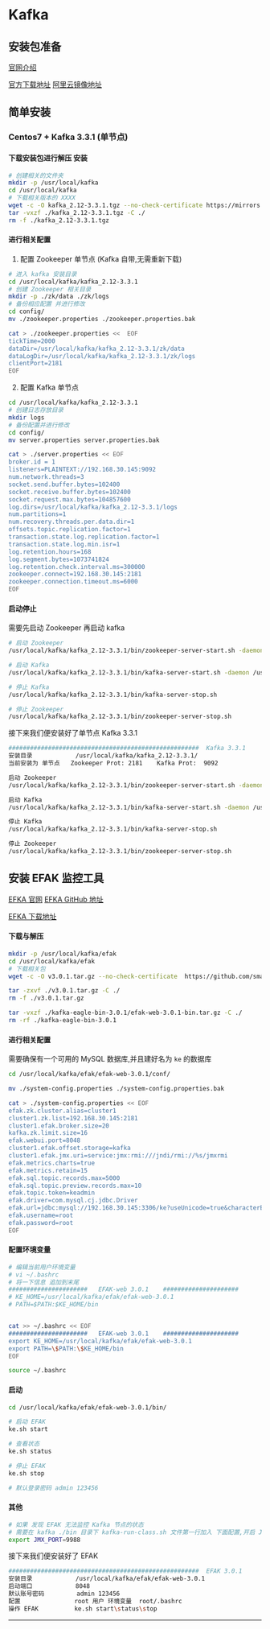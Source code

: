 # Kafka



## 安装包准备

[官网介绍][官网介绍]

[官方下载地址][官方下载地址] [阿里云镜像地址][阿里云镜像地址]

## 简单安装



### Centos7 + Kafka 3.3.1 (单节点)

#### 下载安装包进行解压 安装

```sh
# 创建相关的文件夹
mkdir -p /usr/local/kafka
cd /usr/local/kafka
# 下载相关版本的 XXXX
wget -c -O kafka_2.12-3.3.1.tgz --no-check-certificate https://mirrors.aliyun.com/apache/kafka/3.3.1/kafka_2.12-3.3.1.tgz
tar -vxzf ./kafka_2.12-3.3.1.tgz -C ./
rm -f ./kafka_2.12-3.3.1.tgz
```



#### 进行相关配置

1.  配置 Zookeeper 单节点 (Kafka 自带,无需重新下载)

```sh
# 进入 kafka 安装目录
cd /usr/local/kafka/kafka_2.12-3.3.1
# 创建 Zookeeper 相关目录
mkdir -p ./zk/data ./zk/logs
# 备份相应配置 并进行修改
cd config/
mv ./zookeeper.properties ./zookeeper.properties.bak

cat > ./zookeeper.properties <<  EOF
tickTime=2000
dataDir=/usr/local/kafka/kafka_2.12-3.3.1/zk/data
dataLogDir=/usr/local/kafka/kafka_2.12-3.3.1/zk/logs
clientPort=2181
EOF
```

2.  配置 Kafka 单节点

```sh
cd /usr/local/kafka/kafka_2.12-3.3.1
# 创建日志存放目录
mkdir logs
# 备份配置并进行修改
cd config/
mv server.properties server.properties.bak

cat > ./server.properties << EOF
broker.id = 1
listeners=PLAINTEXT://192.168.30.145:9092
num.network.threads=3
socket.send.buffer.bytes=102400
socket.receive.buffer.bytes=102400
socket.request.max.bytes=104857600
log.dirs=/usr/local/kafka/kafka_2.12-3.3.1/logs
num.partitions=1
num.recovery.threads.per.data.dir=1
offsets.topic.replication.factor=1
transaction.state.log.replication.factor=1
transaction.state.log.min.isr=1
log.retention.hours=168
log.segment.bytes=1073741824
log.retention.check.interval.ms=300000
zookeeper.connect=192.168.30.145:2181
zookeeper.connection.timeout.ms=6000
EOF

```



#### 启动停止

需要先启动 Zookeeper 再启动 kafka

```sh
# 启动 Zookeeper
/usr/local/kafka/kafka_2.12-3.3.1/bin/zookeeper-server-start.sh -daemon /usr/local/kafka/kafka_2.12-3.3.1/config/zookeeper.properties

# 启动 Kafka
/usr/local/kafka/kafka_2.12-3.3.1/bin/kafka-server-start.sh -daemon /usr/local/kafka/kafka_2.12-3.3.1/config/server.properties

# 停止 Kafka
/usr/local/kafka/kafka_2.12-3.3.1/bin/kafka-server-stop.sh

# 停止 Zookeeper
/usr/local/kafka/kafka_2.12-3.3.1/bin/zookeeper-server-stop.sh

```



接下来我们便安装好了单节点 Kafka 3.3.1

```sh
#####################################################  Kafka 3.3.1
安装目录 			/usr/local/kafka/kafka_2.12-3.3.1/
当前安装为 单节点   Zookeeper Prot: 2181    Kafka Prot:  9092

启动 Zookeeper
/usr/local/kafka/kafka_2.12-3.3.1/bin/zookeeper-server-start.sh -daemon /usr/local/kafka/kafka_2.12-3.3.1/config/zookeeper.properties

启动 Kafka
/usr/local/kafka/kafka_2.12-3.3.1/bin/kafka-server-start.sh -daemon /usr/local/kafka/kafka_2.12-3.3.1/config/server.properties

停止 Kafka
/usr/local/kafka/kafka_2.12-3.3.1/bin/kafka-server-stop.sh

停止 Zookeeper
/usr/local/kafka/kafka_2.12-3.3.1/bin/zookeeper-server-stop.sh
```









## 安装 EFAK   监控工具

[EFKA 官网][EFKA 官网] 			[EFKA GitHub 地址][EFKA GitHub 地址]

[EFKA 下载地址][EFKA 下载地址]



#### 下载与解压

```sh
mkdir -p /usr/local/kafka/efak
cd /usr/local/kafka/efak
# 下载相关包
wget -c -O v3.0.1.tar.gz --no-check-certificate  https://github.com/smartloli/kafka-eagle-bin/archive/v3.0.1.tar.gz

tar -zxvf ./v3.0.1.tar.gz -C ./
rm -f ./v3.0.1.tar.gz

tar -vxzf ./kafka-eagle-bin-3.0.1/efak-web-3.0.1-bin.tar.gz -C ./
rm -rf ./kafka-eagle-bin-3.0.1
```



#### 进行相关配置

需要确保有一个可用的 MySQL 数据库,并且建好名为 `ke` 的数据库

```sh
cd /usr/local/kafka/efak/efak-web-3.0.1/conf/

mv ./system-config.properties ./system-config.properties.bak

cat > ./system-config.properties << EOF
efak.zk.cluster.alias=cluster1
cluster1.zk.list=192.168.30.145:2181
cluster1.efak.broker.size=20
kafka.zk.limit.size=16
efak.webui.port=8048
cluster1.efak.offset.storage=kafka
cluster1.efak.jmx.uri=service:jmx:rmi:///jndi/rmi://%s/jmxrmi
efak.metrics.charts=true
efak.metrics.retain=15
efak.sql.topic.records.max=5000
efak.sql.topic.preview.records.max=10
efak.topic.token=keadmin
efak.driver=com.mysql.cj.jdbc.Driver
efak.url=jdbc:mysql://192.168.30.145:3306/ke?useUnicode=true&characterEncoding=UTF-8&zeroDateTimeBehavior=convertToNull
efak.username=root
efak.password=root
EOF
```



#### 配置环境变量

```sh
# 编辑当前用户环境变量
# vi ~/.bashrc
# 将一下信息 追加到末尾 
######################   EFAK-web 3.0.1    #####################
# KE_HOME=/usr/local/kafka/efak/efak-web-3.0.1
# PATH=$PATH:$KE_HOME/bin


cat >> ~/.bashrc << EOF
######################   EFAK-web 3.0.1    #####################
export KE_HOME=/usr/local/kafka/efak/efak-web-3.0.1
export PATH=\$PATH:\$KE_HOME/bin
EOF

source ~/.bashrc
```



#### 启动

```sh
cd /usr/local/kafka/efak/efak-web-3.0.1/bin/

# 启动 EFAK
ke.sh start

# 查看状态 
ke.sh status

# 停止 EFAK
ke.sh stop

# 默认登录密码 admin 123456
```



#### 其他

```sh
# 如果 发现 EFAK 无法监控 Kafka 节点的状态
# 需要在 kafka ./bin 目录下 kafka-run-class.sh 文件第一行加入 下面配置,开启 JMX 端口,并重启 Kafka
export JMX_PORT=9988
```





接下来我们便安装好了 EFAK

```sh
#####################################################  EFAK 3.0.1
安装目录 			/usr/local/kafka/efak/efak-web-3.0.1
启动端口			8048
默认账号密码		   admin 123456
配置				 root 用户 环境变量  root/.bashrc
操作 EFAK			 ke.sh start\status\stop
```













---

[官网介绍]:https://kafka.apache.org/
[官方下载地址]:https://kafka.apache.org/downloads
[阿里云镜像地址]: https://mirrors.aliyun.com/apache/kafka/



[EFKA 官网]:https://www.kafka-eagle.org/
[EFKA GitHub 地址]: https://github.com/smartloli/EFAK
[EFKA 下载地址]: https://www.kafka-eagle.org/#download
